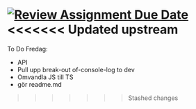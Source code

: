 [![Review Assignment Due Date](https://classroom.github.com/assets/deadline-readme-button-22041afd0340ce965d47ae6ef1cefeee28c7c493a6346c4f15d667ab976d596c.svg)](https://classroom.github.com/a/Bzh4RYwL)
<<<<<<< Updated upstream
=======

To Do Fredag:
- API
- Pull upp break-out of-console-log to dev
- Omvandla JS till TS 
- gör readme.md
>>>>>>> Stashed changes
